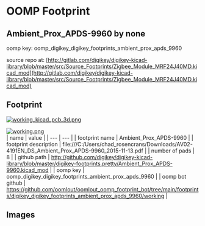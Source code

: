 # OOMP Footprint  
## Ambient_Prox_APDS-9960  by none  
  
oomp key: oomp_digikey_digikey_footprints_ambient_prox_apds_9960  
  
source repo at: [http://gitlab.com/digikey/digikey-kicad-library/blob/master/src/Source_Footprints/Zigbee_Module_MRF24J40MD.kicad_mod](http://gitlab.com/digikey/digikey-kicad-library/blob/master/src/Source_Footprints/Zigbee_Module_MRF24J40MD.kicad_mod)  
## Footprint  
  
[![working_kicad_pcb_3d.png](working_kicad_pcb_3d_600.png)](working_kicad_pcb_3d.png)  
  
[![working.png](working_600.png)](working.png)  
| name | value | 
| --- | --- | 
| footprint name | Ambient_Prox_APDS-9960 | 
| footprint description | file:///C:/Users/chad_rosencrans/Downloads/AV02-4191EN_DS_Ambient_Prox_APDS-9960_2015-11-13.pdf | 
| number of pads | 8 | 
| github path | http://github.com/digikey/digikey-kicad-library/blob/master/digikey-footprints.pretty/Ambient_Prox_APDS-9960.kicad_mod | 
| oomp key | oomp_digikey_digikey_footprints_ambient_prox_apds_9960 | 
| oomp bot github | https://github.com/oomlout/oomlout_oomp_footprint_bot/tree/main/footprints/digikey_digikey_footprints_ambient_prox_apds_9960/working | 
## Images  
